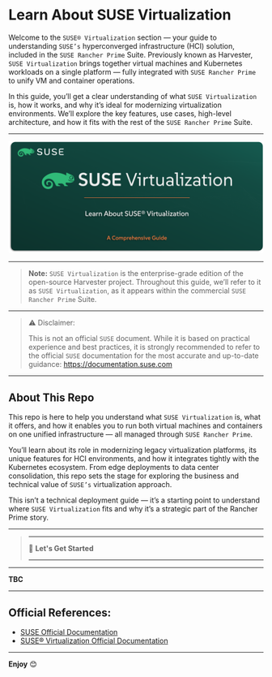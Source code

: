 # Learn About SUSE Virtualization

Welcome to the `SUSE® Virtualization` section — your guide to understanding `SUSE’s` hyperconverged infrastructure (HCI) solution, included in the `SUSE Rancher Prime` Suite. Previously known as Harvester, `SUSE Virtualization` brings together virtual machines and Kubernetes workloads on a single platform — fully integrated with `SUSE Rancher Prime` to unify VM and container operations.

In this guide, you’ll get a clear understanding of what `SUSE Virtualization` is, how it works, and why it’s ideal for modernizing virtualization environments. We’ll explore the key features, use cases, high-level architecture, and how it fits with the rest of the `SUSE Rancher Prime` Suite.

---

<p align="center">
    <img src="Images/Repo-Logo.png">
</p>

---

> **Note:** `SUSE Virtualization` is the enterprise-grade edition of the open-source Harvester project. Throughout this guide, we’ll refer to it as `SUSE Virtualization`, as it appears within the commercial `SUSE Rancher Prime` Suite.

---

> ⚠️ Disclaimer:
> 
> This is not an official `SUSE` document. While it is based on practical experience and best practices, it is strongly recommended to refer to the official `SUSE` documentation for the most accurate and up-to-date guidance: https://documentation.suse.com

---

## About This Repo

This repo is here to help you understand what `SUSE Virtualization` is, what it offers, and how it enables you to run both virtual machines and containers on one unified infrastructure — all managed through `SUSE Rancher Prime`.

You’ll learn about its role in modernizing legacy virtualization platforms, its unique features for HCI environments, and how it integrates tightly with the Kubernetes ecosystem. From edge deployments to data center consolidation, this repo sets the stage for exploring the business and technical value of `SUSE’s` virtualization approach.

This isn’t a technical deployment guide — it’s a starting point to understand where `SUSE Virtualization` fits and why it’s a strategic part of the Rancher Prime story.

---

> _________________________     
>     
> 🚀 **Let's Get Started** 
>     
> _________________________

---

**TBC**


---

## Official References:

- [SUSE Official Documentation](https://documentation.suse.com)
- [SUSE® Virtualization Official Documentation](https://documentation.suse.com/cloudnative/virtualization/v1.3/en/introduction/overview.html)

---

**Enjoy** :blush:
